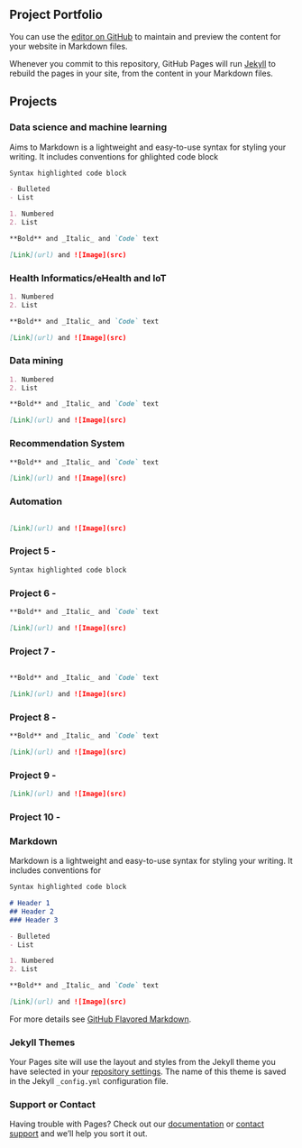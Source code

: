 ## Project Portfolio

You can use the [editor on GitHub](https://github.com/gel1has3/gtegenaw.github.io/edit/gh-pages/index.md) to maintain and preview the content for your website in Markdown files.

Whenever you commit to this repository, GitHub Pages will run [Jekyll](https://jekyllrb.com/) to rebuild the pages in your site, from the content in your Markdown files.

## Projects

### Data science and machine learning 
Aims to Markdown is a lightweight and easy-to-use syntax for styling your writing. It includes conventions for
ghlighted code block
```markdown
Syntax highlighted code block

- Bulleted
- List

1. Numbered
2. List

**Bold** and _Italic_ and `Code` text

[Link](url) and ![Image](src)
```

### Health Informatics/eHealth and IoT

```markdown
1. Numbered
2. List

**Bold** and _Italic_ and `Code` text

[Link](url) and ![Image](src)
```



### Data mining 

```markdown
1. Numbered
2. List

**Bold** and _Italic_ and `Code` text

[Link](url) and ![Image](src)
```

### Recommendation System   
```markdown
**Bold** and _Italic_ and `Code` text

[Link](url) and ![Image](src)
```

### Automation 
```markdown

[Link](url) and ![Image](src)
```

### Project 5 - 
```markdown
Syntax highlighted code block
```

### Project 6 - 
```markdown
**Bold** and _Italic_ and `Code` text

[Link](url) and ![Image](src)
```

### Project 7 - 
```markdown

**Bold** and _Italic_ and `Code` text

[Link](url) and ![Image](src)
```

### Project 8 - 
```markdown
**Bold** and _Italic_ and `Code` text

[Link](url) and ![Image](src)
```
### Project 9 - 
```markdown
[Link](url) and ![Image](src)
```


### Project 10 -

### Markdown

Markdown is a lightweight and easy-to-use syntax for styling your writing. It includes conventions for

```markdown
Syntax highlighted code block

# Header 1
## Header 2
### Header 3

- Bulleted
- List

1. Numbered
2. List

**Bold** and _Italic_ and `Code` text

[Link](url) and ![Image](src)
```

For more details see [GitHub Flavored Markdown](https://guides.github.com/features/mastering-markdown/).

### Jekyll Themes

Your Pages site will use the layout and styles from the Jekyll theme you have selected in your [repository settings](https://github.com/gel1has3/gtegenaw.github.io/settings/pages). The name of this theme is saved in the Jekyll `_config.yml` configuration file.

### Support or Contact

Having trouble with Pages? Check out our [documentation](https://docs.github.com/categories/github-pages-basics/) or [contact support](https://support.github.com/contact) and we’ll help you sort it out.
